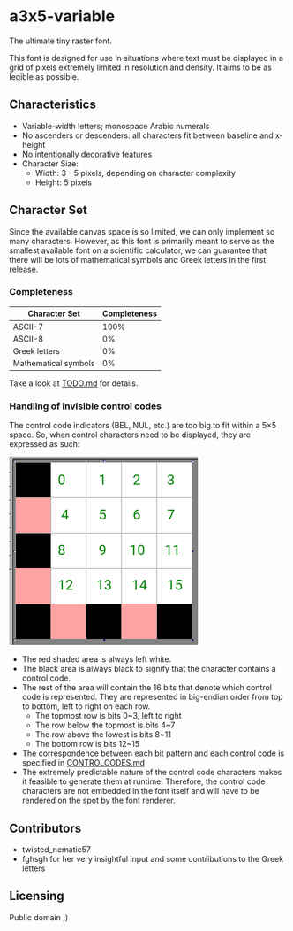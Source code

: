 # a3x5-variable

The ultimate tiny raster font.

This font is designed for use in situations where text must be displayed in a grid of pixels extremely limited in resolution and density. It aims to be as legible as possible.

## Characteristics

 * Variable-width letters; monospace Arabic numerals
 * No ascenders or descenders: all characters fit between baseline and x-height
 * No intentionally decorative features
 * Character Size:
   * Width: 3 - 5 pixels, depending on character complexity
   * Height: 5 pixels

## Character Set

Since the available canvas space is so limited, we can only implement so many characters. However, as this font is primarily meant to serve as the smallest available font on a scientific calculator, we can guarantee that there will be lots of mathematical symbols and Greek letters in the first release.

### Completeness

| Character Set              | Completeness |
| -------------------------- | ------------ |
| ASCII-7                    | 100%         |
| ASCII-8                    | 0%           |
| Greek letters              | 0%           |
| Mathematical symbols       | 0%           |

Take a look at [TODO.md](./TODO.md) for details.

### Handling of invisible control codes

The control code indicators (BEL, NUL, etc.) are too big to fit within a 5×5 space. So, when control characters need to be displayed, they are expressed as such:

![The codes are represented as a 4×4 grid of 16 bits with the MSB at the top left and LSB at the bottom right.](./_md_assets/markers.png "The codes are represented as a 4×4 grid of 16 bits with the MSB at the top left and LSB at the bottom right.")

* The red shaded area is always left white.
* The black area is always black to signify that the character contains a control code.
* The rest of the area will contain the 16 bits that denote which control code is represented. They are represented in big-endian order from top to bottom, left to right on each row.
  * The topmost row is bits 0~3, left to right
  * The row below the topmost is bits 4~7
  * The row above the lowest is bits 8~11
  * The bottom row is bits 12~15
* The correspondence between each bit pattern and each control code is specified in [CONTROLCODES.md](./CONTROLCODES.md)
* The extremely predictable nature of the control code characters makes it feasible to generate them at runtime. Therefore, the control code characters are not embedded in the font itself and will have to be rendered on the spot by the font renderer.

## Contributors

* twisted_nematic57
* fghsgh for her very insightful input and some contributions to the Greek letters

## Licensing

Public domain ;)
